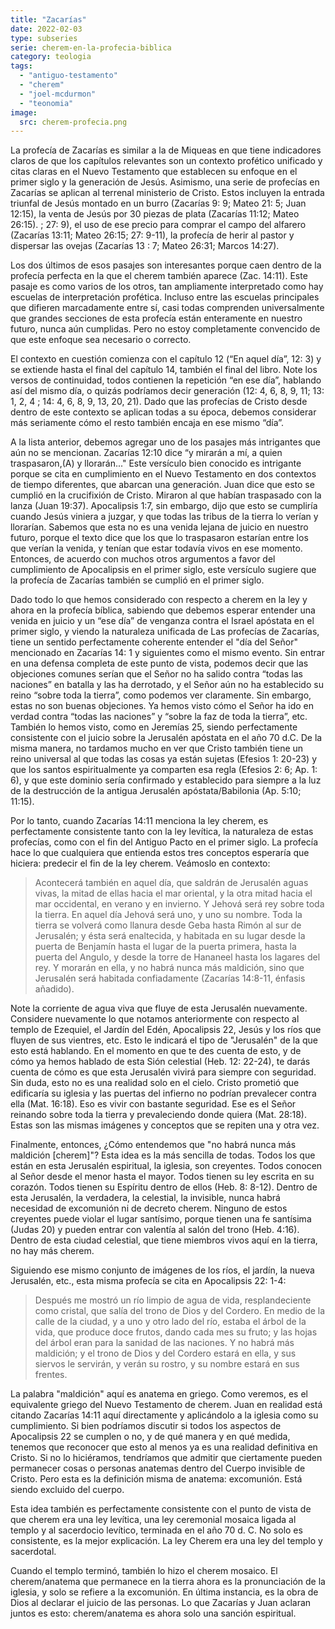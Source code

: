```yaml
---
title: "Zacarías"
date: 2022-02-03
type: subseries
serie: cherem-en-la-profecia-biblica
category: teologia
tags:
  - "antiguo-testamento"
  - "cherem"
  - "joel-mcdurmon"
  - "teonomia"
image:
  src: cherem-profecia.png
---
```


La profecía de Zacarías es similar a la de Miqueas en que tiene indicadores claros de que los capítulos relevantes son un contexto profético unificado y citas claras en el Nuevo Testamento que establecen su enfoque en el primer siglo y la generación de Jesús. Asimismo, una serie de profecías en Zacarías se aplican al terrenal ministerio de Cristo. Estos incluyen la entrada triunfal de Jesús montado en un burro (Zacarías 9: 9; Mateo 21: 5; Juan 12:15), la venta de Jesús por 30 piezas de plata (Zacarías 11:12; Mateo 26:15). ; 27: 9), el uso de ese precio para comprar el campo del alfarero (Zacarías 13:11; Mateo 26:15; 27: 9-11), la profecía de herir al pastor y dispersar las ovejas (Zacarías 13 : 7; Mateo 26:31; Marcos 14:27).

Los dos últimos de esos pasajes son interesantes porque caen dentro de la profecía perfecta en la que el cherem también aparece (Zac. 14:11). Este pasaje es como varios de los otros, tan ampliamente interpretado como hay escuelas de interpretación profética. Incluso entre las escuelas principales que difieren marcadamente entre sí, casi todas comprenden universalmente que grandes secciones de esta profecía están enteramente en nuestro futuro, nunca aún cumplidas. Pero no estoy completamente convencido de que este enfoque sea necesario o correcto.

El contexto en cuestión comienza con el capítulo 12 (“En aquel día”, 12: 3) y se extiende hasta el final del capítulo 14, también el final del libro. Note los versos de continuidad, todos contienen la repetición “en ese día”, hablando así del mismo día, o quizás podríamos decir generación (12: 4, 6, 8, 9, 11; 13: 1, 2, 4 ; 14: 4, 6, 8, 9, 13, 20, 21). Dado que las profecías de Cristo desde dentro de este contexto se aplican todas a su época, debemos considerar más seriamente cómo el resto también encaja en ese mismo “día”.

A la lista anterior, debemos agregar uno de los pasajes más intrigantes que aún no se mencionan. Zacarías 12:10 dice “y mirarán a mí, a quien traspasaron,(A) y llorarán..." Este versículo bien conocido es intrigante porque se cita en cumplimiento en el Nuevo Testamento en dos contextos de tiempo diferentes, que abarcan una generación. Juan dice que esto se cumplió en la crucifixión de Cristo. Miraron al que habían traspasado con la lanza (Juan 19:37). Apocalipsis 1:7, sin embargo, dijo que esto se cumpliría cuando Jesús viniera a juzgar, y que todas las tribus de la tierra lo verían y llorarían. Sabemos que esta no es una venida lejana de juicio en nuestro futuro, porque el texto dice que los que lo traspasaron estarían entre los que verían la venida, y tenían que estar todavía vivos en ese momento. Entonces, de acuerdo con muchos otros argumentos a favor del cumplimiento de Apocalipsis en el primer siglo, este versículo sugiere que la profecía de Zacarías también se cumplió en el primer siglo.

Dado todo lo que hemos considerado con respecto a cherem en la ley y ahora en la profecía bíblica, sabiendo que debemos esperar entender una venida en juicio y un “ese día” de venganza contra el Israel apóstata en el primer siglo, y viendo la naturaleza unificada de Las profecías de Zacarías, tiene un sentido perfectamente coherente entender el "día del Señor" mencionado en Zacarías 14: 1 y siguientes como el mismo evento. Sin entrar en una defensa completa de este punto de vista, podemos decir que las objeciones comunes serían que el Señor no ha salido contra “todas las naciones” en batalla y las ha derrotado, y el Señor aún no ha establecido su reino “sobre toda la tierra”, como podemos ver claramente. Sin embargo, estas no son buenas objeciones. Ya hemos visto cómo el Señor ha ido en verdad contra “todas las naciones” y “sobre la faz de toda la tierra”, etc. También lo hemos visto, como en Jeremías 25, siendo perfectamente consistente con el juicio sobre la Jerusalén apóstata en el año 70 d.C. De la misma manera, no tardamos mucho en ver que Cristo también tiene un reino universal al que todas las cosas ya están sujetas (Efesios 1: 20-23) y que los santos espiritualmente ya comparten esa regla (Efesios 2: 6; Ap. 1: 6), y que este dominio sería confirmado y establecido para siempre a la luz de la destrucción de la antigua Jerusalén apóstata/Babilonia (Ap. 5:10; 11:15).

Por lo tanto, cuando Zacarías 14:11 menciona la ley cherem, es perfectamente consistente tanto con la ley levítica, la naturaleza de estas profecías, como con el fin del Antiguo Pacto en el primer siglo. La profecía hace lo que cualquiera que entienda estos tres conceptos esperaría que hiciera: predecir el fin de la ley cherem. Veámoslo en contexto:

> Acontecerá también en aquel día, que saldrán de Jerusalén aguas vivas, la mitad de ellas hacia el mar oriental, y la otra mitad hacia el mar occidental, en verano y en invierno. Y Jehová será rey sobre toda la tierra. En aquel día Jehová será uno, y uno su nombre. Toda la tierra se volverá como llanura desde Geba hasta Rimón al sur de Jerusalén; y ésta será enaltecida, y habitada en su lugar desde la puerta de Benjamín hasta el lugar de la puerta primera, hasta la puerta del Angulo, y desde la torre de Hananeel hasta los lagares del rey. Y morarán en ella, y no habrá nunca más maldición, sino que Jerusalén será habitada confiadamente (Zacarías 14:8-11, énfasis añadido).

Note la corriente de agua viva que fluye de esta Jerusalén nuevamente. Considere nuevamente lo que notamos anteriormente con respecto al templo de Ezequiel, el Jardín del Edén, Apocalipsis 22, Jesús y los ríos que fluyen de sus vientres, etc. Esto le indicará el tipo de "Jerusalén" de la que esto está hablando. En el momento en que te des cuenta de esto, y de cómo ya hemos hablado de esta Sión celestial (Heb. 12: 22-24), te darás cuenta de cómo es que esta Jerusalén vivirá para siempre con seguridad. Sin duda, esto no es una realidad solo en el cielo. Cristo prometió que edificaría su iglesia y las puertas del infierno no podrían prevalecer contra ella (Mat. 16:18). Eso es vivir con bastante seguridad. Ese es el Señor reinando sobre toda la tierra y prevaleciendo donde quiera (Mat. 28:18). Estas son las mismas imágenes y conceptos que se repiten una y otra vez.

Finalmente, entonces, ¿Cómo entendemos que "no habrá nunca más maldición \[cherem\]"? Esta idea es la más sencilla de todas. Todos los que están en esta Jerusalén espiritual, la iglesia, son creyentes. Todos conocen al Señor desde el menor hasta el mayor. Todos tienen su ley escrita en su corazón. Todos tienen su Espíritu dentro de ellos (Heb. 8: 8-12). Dentro de esta Jerusalén, la verdadera, la celestial, la invisible, nunca habrá necesidad de excomunión ni de decreto cherem. Ninguno de estos creyentes puede violar el lugar santísimo, porque tienen una fe santísima (Judas 20) y pueden entrar con valentía al salón del trono (Heb. 4:16). Dentro de esta ciudad celestial, que tiene miembros vivos aquí en la tierra, no hay más cherem.

Siguiendo ese mismo conjunto de imágenes de los ríos, el jardín, la nueva Jerusalén, etc., esta misma profecía se cita en Apocalipsis 22: 1-4:

> Después me mostró un río limpio de agua de vida, resplandeciente como cristal, que salía del trono de Dios y del Cordero. En medio de la calle de la ciudad, y a uno y otro lado del río, estaba el árbol de la vida, que produce doce frutos, dando cada mes su fruto; y las hojas del árbol eran para la sanidad de las naciones. Y no habrá más maldición; y el trono de Dios y del Cordero estará en ella, y sus siervos le servirán, y verán su rostro, y su nombre estará en sus frentes.

La palabra "maldición" aquí es anatema en griego. Como veremos, es el equivalente griego del Nuevo Testamento de cherem. Juan en realidad está citando Zacarías 14:11 aquí directamente y aplicándolo a la iglesia como su cumplimiento. Si bien podríamos discutir si todos los aspectos de Apocalipsis 22 se cumplen o no, y de qué manera y en qué medida, tenemos que reconocer que esto al menos ya es una realidad definitiva en Cristo. Si no lo hiciéramos, tendríamos que admitir que ciertamente pueden permanecer cosas o personas anatemas dentro del Cuerpo invisible de Cristo. Pero esta es la definición misma de anatema: excomunión. Está siendo excluido del cuerpo.

Esta idea también es perfectamente consistente con el punto de vista de que cherem era una ley levítica, una ley ceremonial mosaica ligada al templo y al sacerdocio levítico, terminada en el año 70 d. C. No solo es consistente, es la mejor explicación. La ley Cherem era una ley del templo y sacerdotal.

Cuando el templo terminó, también lo hizo el cherem mosaico. El cherem/anatema que permanece en la tierra ahora es la pronunciación de la iglesia, y solo se refiere a la excomunión. En última instancia, es la obra de Dios al declarar el juicio de las personas. Lo que Zacarías y Juan aclaran juntos es esto: cherem/anatema es ahora solo una sanción espiritual.